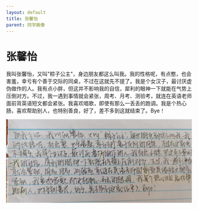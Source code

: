 ```yaml
---
layout: default
title: 张馨怡
parent: 同学画像
---
```


# 张馨怡

我叫张馨怡，又叫"粽子公主"，身边朋友都这么叫我。我的性格呢，有点憨，也会害羞，幸亏有个善于交际的同桌，不过在这就先不提了。我是个女汉子，最讨厌虚伪做作的人。我有点小胖，但这并不影响我的自信，犀利的眼神一下就能在气势上压倒对方。不过，我一遇到事情就会紧张，周考、月考、测验考，就连在英语老师面前背英语短文都会紧张。我喜欢唱歌，即使有那么一丢丢的跑调。我是个热心肠，喜欢帮助别人，也特别善良，好了，差不多到这就结束了。Bye！

![张馨怡自我介绍](/photos/张馨怡.jpg)
